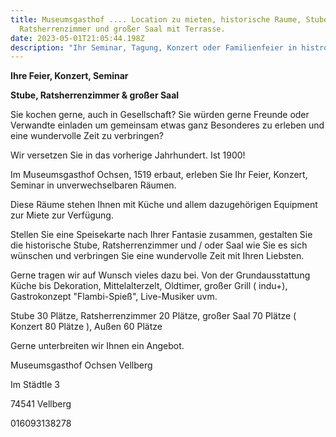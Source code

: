 ```yaml
---
title: Museumsgasthof .... Location zu mieten, historische Raume, Stube,
  Ratsherrenzimmer und großer Saal mit Terrasse.
date: 2023-05-01T21:05:44.198Z
description: "Ihr Seminar, Tagung, Konzert oder Familienfeier in histrorischen Räumen..... "
---
```

**I﻿hre Feier, Konzert, Seminar**

**Stube, Ratsherrenzimmer & großer Saal**

Sie kochen gerne, auch in Gesellschaft? Sie würden gerne Freunde oder Verwandte einladen um gemeinsam etwas ganz Besonderes zu erleben und eine wundervolle Zeit zu verbringen?

Wir versetzen Sie in das vorherige Jahrhundert. Ist 1900!

Im Museumsgasthof Ochsen, 1519 erbaut, erleben Sie Ihr Feier, Konzert, Seminar in unverwechselbaren Räumen.

Diese Räume stehen Ihnen mit Küche und allem dazugehörigen Equipment zur Miete zur Verfügung.

Stellen Sie eine Speisekarte nach Ihrer Fantasie zusammen, gestalten Sie die historische Stube, Ratsherrenzimmer und / oder Saal wie Sie es sich wünschen und verbringen Sie eine wundervolle Zeit mit Ihren Liebsten. 

Gerne tragen wir auf Wunsch vieles dazu bei. Von der Grundausstattung Küche bis Dekoration, Mittelalterzelt, Oldtimer, großer Grill ( indu+), Gastrokonzept "Flambi-Spieß", Live-Musiker uvm.  

S﻿tube 30 Plätze, Ratsherrenzimmer  20 Plätze, großer Saal  70 Plätze ( Konzert 80 Plätze ), Außen 60 Plätze

Gerne unterbreiten wir Ihnen ein Angebot.

Museumsgasthof Ochsen Vellberg

Im Städtle 3

74541 Vellberg

016093138278

![]()